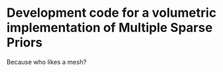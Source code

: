 # Development code for a volumetric implementation of Multiple Sparse Priors
 Because who likes a mesh?
